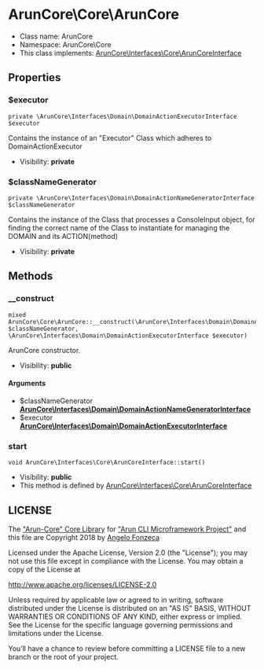 ArunCore\Core\ArunCore
===============






* Class name: ArunCore
* Namespace: ArunCore\Core
* This class implements: [ArunCore\Interfaces\Core\ArunCoreInterface](ArunCore-Interfaces-Core-ArunCoreInterface.md)




Properties
----------


### $executor

    private \ArunCore\Interfaces\Domain\DomainActionExecutorInterface $executor

Contains the instance of an "Executor" Class which adheres to DomainActionExecutor



* Visibility: **private**


### $classNameGenerator

    private \ArunCore\Interfaces\Domain\DomainActionNameGeneratorInterface $classNameGenerator

Contains the instance of the Class that processes a ConsoleInput object, for
finding the correct name of the Class to instantiate for managing the DOMAIN and its ACTION(method)



* Visibility: **private**


Methods
-------


### __construct

    mixed ArunCore\Core\ArunCore::__construct(\ArunCore\Interfaces\Domain\DomainActionNameGeneratorInterface $classNameGenerator, \ArunCore\Interfaces\Domain\DomainActionExecutorInterface $executor)

ArunCore constructor.



* Visibility: **public**


#### Arguments
* $classNameGenerator **[ArunCore\Interfaces\Domain\DomainActionNameGeneratorInterface](ArunCore-Interfaces-Domain-DomainActionNameGeneratorInterface.md)**
* $executor **[ArunCore\Interfaces\Domain\DomainActionExecutorInterface](ArunCore-Interfaces-Domain-DomainActionExecutorInterface.md)**



### start

    void ArunCore\Interfaces\Core\ArunCoreInterface::start()





* Visibility: **public**
* This method is defined by [ArunCore\Interfaces\Core\ArunCoreInterface](ArunCore-Interfaces-Core-ArunCoreInterface.md)





LICENSE
-------

The ["Arun-Core" Core Library](https://github.com/afonzeca/arun-core) for ["Arun CLI Microframework Project"](https://github.com/afonzeca/arun) and this file are Copyright 2018 by [Angelo Fonzeca](https://www.linkedin.com/in/angelo-f-1806868/)

Licensed under the Apache License, Version 2.0 (the "License"); you may not use this file except in compliance with the License. You may obtain a copy of the License at

http://www.apache.org/licenses/LICENSE-2.0

Unless required by applicable law or agreed to in writing, software distributed under the License is distributed on an "AS IS" BASIS, WITHOUT WARRANTIES OR CONDITIONS OF ANY KIND, either express or implied. See the License for the specific language governing permissions and limitations under the License.

You’ll have a chance to review before committing a LICENSE file to a new branch or the root of your project.

